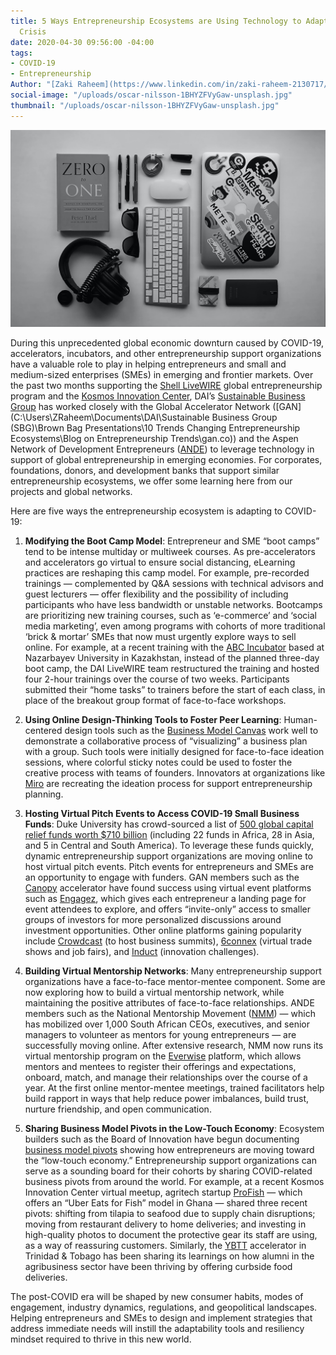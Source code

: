 ```yaml
---
title: 5 Ways Entrepreneurship Ecosystems are Using Technology to Adapt to the Covid-19
  Crisis
date: 2020-04-30 09:56:00 -04:00
tags:
- COVID-19
- Entrepreneurship
Author: "[Zaki Raheem](https://www.linkedin.com/in/zaki-raheem-2130717/), [Doug McClean](https://www.linkedin.com/in/doug-mclean-6b029044/)"
social-image: "/uploads/oscar-nilsson-1BHYZFVyGaw-unsplash.jpg"
thumbnail: "/uploads/oscar-nilsson-1BHYZFVyGaw-unsplash.jpg"
---
```


![oscar-nilsson-1BHYZFVyGaw-unsplash.jpg](/uploads/oscar-nilsson-1BHYZFVyGaw-unsplash.jpg)

During this unprecedented global economic downturn caused by COVID-19, accelerators, incubators, and other entrepreneurship support organizations have a valuable role to play in helping entrepreneurs and small and medium-sized enterprises (SMEs) in emerging and frontier markets. Over the past two months supporting the [Shell LiveWIRE](https://www.dai.com/our-work/projects/worldwide-shell-livewire-global-consultancy) global entrepreneurship program and the [Kosmos Innovation Center](https://www.dai.com/our-work/projects/ghana-kosmos-innovation-center-kic), DAI’s [Sustainable Business Group](https://www.dai.com/our-work/solutions/sustainable-business) has worked closely with the Global Accelerator Network (\[GAN\](C:\\Users\\ZRaheem\\Documents\\DAI\\Sustainable Business Group (SBG)\\Brown Bag Presentations\\10 Trends Changing Entrepreneurship Ecosystems\\Blog on Entrepreneurship Trends\\gan.co)) and the Aspen Network of Development Entrepreneurs ([ANDE](http://andeglobal.org/)) to leverage technology in support of global entrepreneurship in emerging economies. For corporates, foundations, donors, and development banks that support similar entrepreneurship ecosystems, we offer some learning here from our projects and global networks.

<!--more-->

Here are five ways the entrepreneurship ecosystem is adapting to COVID-19:

1. **Modifying the Boot Camp Model**: Entrepreneur and SME “boot camps” tend to be intense multiday or multiweek courses. As pre-accelerators and accelerators go virtual to ensure social distancing, eLearning practices are reshaping this camp model. For example, pre-recorded trainings — complemented by Q&A sessions with technical advisors and guest lecturers — offer flexibility and the possibility of including participants who have less bandwidth or unstable networks. Bootcamps are prioritizing new training courses, such as ‘e-commerce’ and ‘social media marketing’, even among programs with cohorts of more traditional ‘brick & mortar’ SMEs that now must urgently explore ways to sell online. For example, at a recent training with the [ABC Incubator](http://en.nuris.nu.edu.kz/incubation) based at Nazarbayev University in Kazakhstan, instead of the planned three-day boot camp, the DAI LiveWIRE team restructured the training and hosted four 2-hour trainings over the course of two weeks. Participants submitted their “home tasks” to trainers before the start of each class, in place of the breakout group format of face-to-face workshops.

2. **Using Online Design-Thinking Tools to Foster Peer Learning**: Human-centered design tools such as the [Business Model Canvas](https://www.strategyzer.com/) work well to demonstrate a collaborative process of “visualizing” a business plan with a group. Such tools were initially designed for face-to-face ideation sessions, where colorful sticky notes could be used to foster the creative process with teams of founders. Innovators at organizations like [Miro](https://miro.com/templates/business-model-canvas/) are recreating the ideation process for support entrepreneurship planning.

3. **Hosting Virtual Pitch Events to Access COVID-19 Small Business Funds**: Duke University has crowd-sourced a list of [500 global capital relief funds worth $710 billion](http://covidcap.com/) (including 22 funds in Africa, 28 in Asia, and 5 in Central and South America). To leverage these funds quickly, dynamic entrepreneurship support organizations are moving online to host virtual pitch events. Pitch events for entrepreneurs and SMEs are an opportunity to engage with funders. GAN members such as the [Canopy](https://www.canopyboulder.com/) accelerator have found success using virtual event platforms such as [Engagez](https://engagez.com/), which gives each entrepreneur a landing page for event attendees to explore, and offers “invite-only” access to smaller groups of investors for more personalized discussions around investment opportunities. Other online platforms gaining popularity include [Crowdcast](https://www.crowdcast.io/) (to host business summits), [6connex](https://www.6connex.com/) (virtual trade shows and job fairs), and [Induct](http://www.inductsoftware.com/) (innovation challenges).

4. **Building Virtual Mentorship Networks**: Many entrepreneurship support organizations have a face-to-face mentor-mentee component. Some are now exploring how to build a virtual mentorship network, while maintaining the positive attributes of face-to-face relationships. ANDE members such as the National Mentorship Movement ([NMM](http://mentorshipmovement.co.za/)) — which has mobilized over 1,000 South African CEOs, executives, and senior managers to volunteer as mentors for young entrepreneurs — are successfully moving online. After extensive research, NMM now runs its virtual mentorship program on the [Everwise](https://www.geteverwise.com/everwise-mentoring/) platform, which allows mentors and mentees to register their offerings and expectations, onboard, match, and manage their relationships over the course of a year. At the first online mentor-mentee meetings, trained facilitators help build rapport in ways that help reduce power imbalances, build trust, nurture friendship, and open communication.

5. **Sharing Business Model Pivots in the Low-Touch Economy**: Ecosystem builders such as the Board of Innovation have begun documenting [business model pivots](https://www.boardofinnovation.com/blog/business-model-pivots-in-the-low-touch-economy/) showing how entrepreneurs are moving toward the “low-touch economy.” Entrepreneurship support organizations can serve as a sounding board for their cohorts by sharing COVID-related business pivots from around the world. For example, at a recent Kosmos Innovation Center virtual meetup, agritech startup [ProFish](https://profishgh.com/) — which offers an “Uber Eats for Fish” model in Ghana — shared three recent pivots: shifting from tilapia to seafood due to supply chain disruptions; moving from restaurant delivery to home deliveries; and investing in high-quality photos to document the protective gear its staff are using, as a way of reassuring customers. Similarly, the [YBTT](http://ybtt.org/) accelerator in Trinidad & Tobago has been sharing its learnings on how alumni in the agribusiness sector have been thriving by offering curbside food deliveries.

The post-COVID era will be shaped by new consumer habits, modes of engagement, industry dynamics, regulations, and geopolitical landscapes. Helping entrepreneurs and SMEs to design and implement strategies that address immediate needs will instill the adaptability tools and resiliency mindset required to thrive in this new world.
